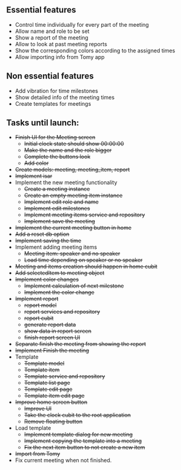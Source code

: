 ## Essential features

- Control time individually for every part of the meeting
- Allow name and role to be set
- Show a report of the meeting
- Allow to look at past meeting reports
- Show the corresponding colors according to the assigned times
- Allow importing info from Tomy app

## Non essential features

- Add vibration for time milestones
- Show detailed info of the meeting times
- Create templates for meetings


## Tasks until launch:

- ~~Finish UI for the Meeting screen~~
    - ~~Initial clock state should show 00:00:00~~
    - ~~Make the name and the role bigger~~
    - ~~Complete the buttons look~~
    - ~~Add color~~
- ~~Create models: meeting, meeting_item, report~~
- ~~Implement isar~~
- Implement the new meeting functionality
    - ~~Create a meeting instance~~
    - ~~Create an empty meeting item instance~~
    - ~~Implement edit role and name~~
    - ~~Implement edit milestones~~
    - ~~Implement meeting items service and repository~~
    - ~~Implement save the meeting~~
- ~~Implement the current meeting button in home~~
- ~~Add a reset db option~~
- ~~Implement saving the time~~
- Implement adding meeting items
    - ~~Meeting item: speaker and no speaker~~
    - ~~Load time depending on speaker or no speaker~~
- ~~Meeting and items creation should happen in home cubit~~
- ~~Add selectedItem to meeting object~~
- ~~Implement color changes~~
    - ~~Implement calculation of next milestone~~
    - ~~Implement the color change~~
- ~~Implement report~~
    - ~~report model~~
    - ~~report services and repository~~
    - ~~report cubit~~
    - ~~generate report data~~
    - ~~show data in report screen~~
    - ~~finish report screen UI~~
- ~~Separate finish the meeting from showing the report~~
- ~~Implement Finish the meeting~~
- Template
    - ~~Template model~~
    - ~~Template item~~
    - ~~Template service and repository~~
    - ~~Template list page~~
    - ~~Template edit page~~
    - ~~Template item edit page~~
- ~~Improve home screen button~~
    - ~~Improve UI~~
    - ~~Take the clock cubit to the root application~~
    - ~~Remove floating button~~
- Load template
    - ~~Implement template dialog for new meeting~~
    - ~~Implement copying the template into a meeting~~
    - ~~Fix the next item button to not create a new item~~
- ~~Import from Tomy~~
- Fix current meeting when not finished.